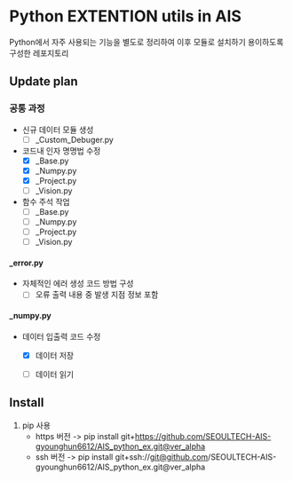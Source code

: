 # Python EXTENTION utils in AIS

Python에서 자주 사용되는 기능을 별도로 정리하여 이후 모듈로 설치하기 용이하도록 구성한 레포지토리

## Update plan

### 공통 과정
- 신규 데이터 모듈 생성
   - [ ] _Custom_Debuger.py

- 코드내 인자 명명법 수정
   - [x] _Base.py
   - [x] _Numpy.py
   - [x] _Project.py
   - [ ] _Vision.py

- 함수 주석 작업
   - [ ] _Base.py
   - [ ] _Numpy.py
   - [ ] _Project.py
   - [ ] _Vision.py

#### _error.py
- 자체적인 에러 생성 코드 방법 구성
   - [ ] 오류 출력 내용 중 발생 지점 정보 포함

#### _numpy.py
- 데이터 입출력 코드 수정
   - [x] 데이터 저장
   - [ ] 데이터 읽기


## Install
1. pip 사용
   - https 버전 -> pip install git+https://github.com/SEOULTECH-AIS-gyounghun6612/AIS_python_ex.git@ver_alpha
   - ssh 버전   -> pip install git+ssh://git@github.com/SEOULTECH-AIS-gyounghun6612/AIS_python_ex.git@ver_alpha
